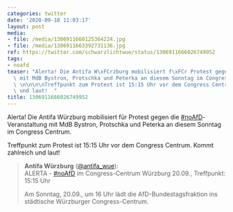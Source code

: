 ```yaml
---
categories: twitter
date: '2020-09-18 11:03:17'
layout: post
media:
- file: /media/1306911660125364224.jpg
- file: /media/1306911663392731136.jpg
ref: https://twitter.com/schwarzlichtwue/status/1306911666026749952
tags:
- noafd
teaser: "Alerta! Die Antifa W\xFCrzburg mobilisiert f\xFCr Protest gegen die [#noAfD](/t/noafd)-Veranstaltung\
  \ mit MdB Bystron, Protschka und Peterka an diesem Sonntag im Congress Centrum.\
  \ \n\n\n\nTreffpunkt zum Protest ist 15:15 Uhr vor dem Congress Centrum. Kommt zahlreich\
  \ und laut!  "
title: 1306911666026749952
---
```

Alerta! Die Antifa Würzburg mobilisiert für Protest gegen die [#noAfD](/t/noafd)-Veranstaltung mit MdB Bystron, Protschka und Peterka an diesem Sonntag im Congress Centrum. 



Treffpunkt zum Protest ist 15:15 Uhr vor dem Congress Centrum. Kommt zahlreich und laut!  
> <b>Antifa Würzburg</b> ([@antifa_wue](https://twitter.com/antifa_wue)):  
>ALERTA - [#noAfD](/t/noafd) im Congress-Centrum Würzburg 20.09., Treffpunkt: 15:15 Uhr  
>  
>  
>  
>Am Sonntag, 20.09., um 16 Uhr lädt die AfD-Bundestagsfraktion ins städtische Würzburger Congress-Centrum.   

